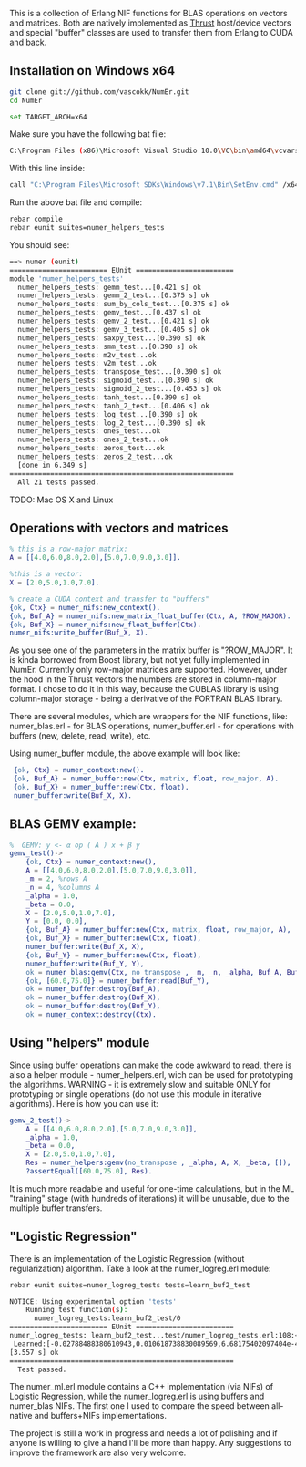 
This is a collection of Erlang NIF functions for BLAS operations on vectors and matrices. Both are natively implemented as [Thrust](http://thrust.github.io/) host/device vectors and special "buffer" classes are used to transfer them from Erlang to CUDA and back. 

Installation on Windows x64
---------------------------

``` bash
git clone git://github.com/vascokk/NumEr.git
cd NumEr

set TARGET_ARCH=x64
```

Make sure you have the following bat file:

``` bash
C:\Program Files (x86)\Microsoft Visual Studio 10.0\VC\bin\amd64\vcvars64.bat
```

With this line inside: 

``` bash
call "C:\Program Files\Microsoft SDKs\Windows\v7.1\Bin\SetEnv.cmd" /x64
```

Run the above bat file and compile:

``` bash
rebar compile
rebar eunit suites=numer_helpers_tests
```

You should see:

``` bash
==> numer (eunit)
======================== EUnit ========================
module 'numer_helpers_tests'
  numer_helpers_tests: gemm_test...[0.421 s] ok
  numer_helpers_tests: gemm_2_test...[0.375 s] ok
  numer_helpers_tests: sum_by_cols_test...[0.375 s] ok
  numer_helpers_tests: gemv_test...[0.437 s] ok
  numer_helpers_tests: gemv_2_test...[0.421 s] ok
  numer_helpers_tests: gemv_3_test...[0.405 s] ok
  numer_helpers_tests: saxpy_test...[0.390 s] ok
  numer_helpers_tests: smm_test...[0.390 s] ok
  numer_helpers_tests: m2v_test...ok
  numer_helpers_tests: v2m_test...ok
  numer_helpers_tests: transpose_test...[0.390 s] ok
  numer_helpers_tests: sigmoid_test...[0.390 s] ok
  numer_helpers_tests: sigmoid_2_test...[0.453 s] ok
  numer_helpers_tests: tanh_test...[0.390 s] ok
  numer_helpers_tests: tanh_2_test...[0.406 s] ok
  numer_helpers_tests: log_test...[0.390 s] ok
  numer_helpers_tests: log_2_test...[0.390 s] ok
  numer_helpers_tests: ones_test...ok
  numer_helpers_tests: ones_2_test...ok
  numer_helpers_tests: zeros_test...ok
  numer_helpers_tests: zeros_2_test...ok
  [done in 6.349 s]
=======================================================
  All 21 tests passed.
```

TODO: Mac OS X and Linux

Operations with vectors and matrices
------------------------------

``` erlang
% this is a row-major matrix:
A = [[4.0,6.0,8.0,2.0],[5.0,7.0,9.0,3.0]].

%this is a vector:
X = [2.0,5.0,1.0,7.0].

% create a CUDA context and transfer to "buffers"
{ok, Ctx} = numer_nifs:new_context().
{ok, Buf_A} = numer_nifs:new_matrix_float_buffer(Ctx, A, ?ROW_MAJOR).
{ok, Buf_X} = numer_nifs:new_float_buffer(Ctx).
numer_nifs:write_buffer(Buf_X, X).
```
As you see one of the parameters in the matrix buffer is "?ROW_MAJOR". It is kinda borrowed from Boost library, but not yet fully implemented in NumEr. Currently only row-major matrices are supported. However, under the hood in the Thrust vectors the numbers are stored in column-major format. I chose to do it in this way, because the CUBLAS library is using column-major storage - being a derivative of the FORTRAN BLAS library.

There are several modules, which are wrappers for the NIF functions, like: numer\_blas.erl - for BLAS operations, numer\_buffer.erl - for operations with buffers (new, delete, read, write), etc.

Using numer\_buffer module, the above example will look like:

``` erlang
 {ok, Ctx} = numer_context:new().
 {ok, Buf_A} = numer_buffer:new(Ctx, matrix, float, row_major, A).
 {ok, Buf_X} = numer_buffer:new(Ctx, float).
 numer_buffer:write(Buf_X, X).
``` 

BLAS GEMV example:
------------------

``` erlang
%  GEMV: y <- α op ( A ) x + β y
gemv_test()->
    {ok, Ctx} = numer_context:new(),
    A = [[4.0,6.0,8.0,2.0],[5.0,7.0,9.0,3.0]],
    _m = 2, %rows A
    _n = 4, %columns A
    _alpha = 1.0,
    _beta = 0.0,
    X = [2.0,5.0,1.0,7.0],
    Y = [0.0, 0.0], 
    {ok, Buf_A} = numer_buffer:new(Ctx, matrix, float, row_major, A),
    {ok, Buf_X} = numer_buffer:new(Ctx, float),
    numer_buffer:write(Buf_X, X),
    {ok, Buf_Y} = numer_buffer:new(Ctx, float),
    numer_buffer:write(Buf_Y, Y),
    ok = numer_blas:gemv(Ctx, no_transpose , _m, _n, _alpha, Buf_A, Buf_X, _beta, Buf_Y),
    {ok, [60.0,75.0]} = numer_buffer:read(Buf_Y),
    ok = numer_buffer:destroy(Buf_A),
    ok = numer_buffer:destroy(Buf_X),
    ok = numer_buffer:destroy(Buf_Y),
    ok = numer_context:destroy(Ctx).
```

Using "helpers" module
----------------------

Since using buffer operations can make the code awkward to read, there is also a helper module - numer\_helpers.erl, wich can be used for prototyping the algorithms. WARNING - it is extremely slow and suitable ONLY for prototyping or single operations (do not use this module in iterative algorithms). Here is how you can use it:

``` erlang
gemv_2_test()->
    A = [[4.0,6.0,8.0,2.0],[5.0,7.0,9.0,3.0]],
    _alpha = 1.0,
    _beta = 0.0,
    X = [2.0,5.0,1.0,7.0],
    Res = numer_helpers:gemv(no_transpose , _alpha, A, X, _beta, []),
    ?assertEqual([60.0,75.0], Res).
```

It is much more readable and useful for one-time calculations, but in the ML "training" stage (with hundreds of iterations) it will be unusable, due to the multiple buffer transfers. 

"Logistic Regression"
---------------------

There is an implementation of the Logistic Regression (without regularization) algorithm. Take a look at the numer\_logreg.erl module:

``` bash
rebar eunit suites=numer_logreg_tests tests=learn_buf2_test

NOTICE: Using experimental option 'tests'
    Running test function(s):
      numer_logreg_tests:learn_buf2_test/0
======================== EUnit ========================
numer_logreg_tests: learn_buf2_test...test/numer_logreg_tests.erl:108:<0.187.0>:
 Learned:[-0.02788488380610943,0.010618738830089569,6.68175402097404e-4]
[3.557 s] ok
=======================================================
  Test passed.
```

The numer\_ml.erl module contains a C++ implementation (via NIFs) of Logistic Regression, while the numer\_logreg.erl is using buffers and numer_blas NIFs. The first one I used to compare the speed between all-native and buffers+NIFs implementations.

The project is still a work in progress and needs a lot of polishing and if anyone is willing to give a hand I'll be more than happy. Any suggestions to improve the framework are also very welcome.
